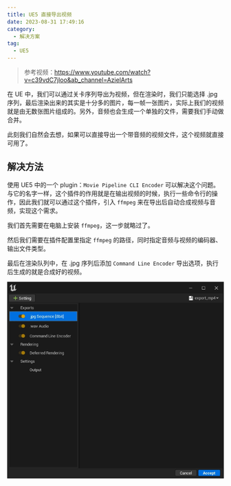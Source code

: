 ```yaml
---
title: UE5 直接导出视频
date: 2023-08-31 17:49:16
category:
  - 解决方案
tag:
  - UE5
---
```


> 参考视频：https://www.youtube.com/watch?v=c39vdC7jloo&ab_channel=AzielArts

在 UE 中，我们可以通过关卡序列导出为视频，但在渲染时，我们只能选择 .jpg 序列，最后渲染出来的其实是十分多的图片，每一帧一张图片，实际上我们的视频就是由无数张图片组成的。另外，音频也会生成一个单独的文件，需要我们手动做合并。

此刻我们自然会去想，如果可以直接导出一个带音频的视频文件，这个视频就直接可用了。

## 解决方法

使用 UE5 中的一个 plugin：`Movie Pipeline CLI Encoder` 可以解决这个问题。与它的名字一样，这个插件的作用就是在输出视频的时候，执行一些命令行的操作，因此我们就可以通过这个插件，引入 `ffmpeg` 来在导出后自动合成视频与音频，实现这个需求。

我们首先需要在电脑上安装 `ffmpeg`，这一步就略过了。

然后我们需要在插件配置里指定 `ffmpeg` 的路径，同时指定音频与视频的编码器、输出文件类型。

最后在渲染队列中，在 .jpg 序列后添加 `Command Line Encoder` 导出选项，执行后生成的就是合成好的视频。

![img_v2_8b88e2c1-cd52-4198-a284-9a75dbac7c1g](./img/img_v2_8b88e2c1-cd52-4198-a284-9a75dbac7c1g.jpg)
